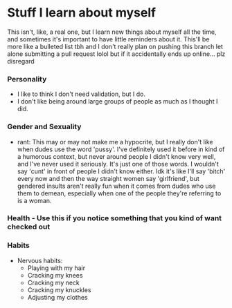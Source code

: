 # Stuff I learn about myself

This isn't, like, a real one, but I learn new things about myself all the time,
and sometimes it's important to have little reminders about it. This'll be more
like a bulleted list tbh and I don't really plan on pushing this branch let
alone submitting a pull request lolol but if it accidentally ends up online...
plz disregard

### Personality
-   I like to think I don't need validation, but I do.
-   I don't like being around large groups of people as much as I thought I did.

### Gender and Sexuality
-   rant: This may or may not make me a hypocrite, but I really don't like when dudes use the word 'pussy'. I've definitely used it before in kind of a humorous context, but never around people I didn't know very well, and I've never used it seriously. It's just one of those words. I wouldn't say 'cunt' in front of people I didn't know either. Idk it's like I'll say 'bitch' every now and then the way straight women say 'girlfriend', but gendered insults aren't really fun when it comes from dudes who use them to demean, especially when one of the people they're referring to is a woman.

### Health - Use this if you notice something that you kind of want checked out

### Habits
-   Nervous habits:
    -   Playing with my hair
    -   Cracking my knees
    -   Cracking my neck
    -   Cracking my knuckles
    -   Adjusting my clothes
